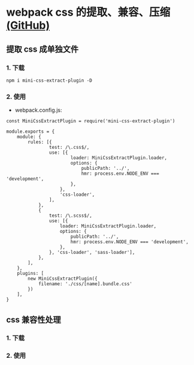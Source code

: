 # webpack css 的提取、兼容、压缩 [(GitHub)](https://github.com/GYQ-LQ/webpack-actual/tree/master/08-css_bundle)

## 提取 css 成单独文件

### 1. 下载

```
npm i mini-css-extract-plugin -D
```

### 2. 使用

- webpack.config.js:

```
const MiniCssExtractPlugin = require('mini-css-extract-plugin')

module.exports = {
    module: {
        rules: [{
                test: /\.css$/,
                use: [{
                        loader: MiniCssExtractPlugin.loader,
                        options: {
                            publicPath: '../',
                            hmr: process.env.NODE_ENV === 'development',
                        },
                    },
                    'css-loader',
                ],
            },
            {
                test: /\.scss$/,
                use: [{
                    loader: MiniCssExtractPlugin.loader,
                    options: {
                        publicPath: '../',
                        hmr: process.env.NODE_ENV === 'development',
                    },
                }, 'css-loader', 'sass-loader'],
            },
        ],
    },
    plugins: [
        new MiniCssExtractPlugin({
            filename: './css/[name].bundle.css'
        })
    ],
}
```

## css 兼容性处理

### 1. 下载

### 2. 使用
